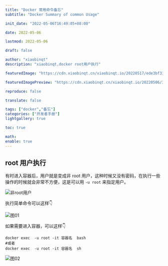 ```yaml
---
title: "Docker 常用命令备忘"
subtitle: "Docker Summary of common Usage"

init_date: "2022-05-06T16:49:05+08:00"

date: 2022-05-06

lastmod: 2022-05-06

draft: false

author: "xiaobinqt"
description: "xiaobinqt,docker root用户执行"

featuredImage: "https://cdn.xiaobinqt.cn/xiaobinqt.io/20220517/ede3bf33a6994294a1d88e7a073a5e9c.png"

featuredImagePreview: "https://cdn.xiaobinqt.cn/xiaobinqt.io/20220506/3305e58fbade4acc862591389ce7cd0f.png"

reproduce: false

translate: false

tags: ["docker","备忘"]
categories: ["开发者手册"]
lightgallery: true

toc: true

math:
enable: true
---
```


<!-- author： xiaobinqt -->
<!-- email： xiaobinqt@163.com -->
<!-- https://xiaobinqt.github.io -->
<!-- https://www.xiaobinqt.cn -->

[//]: # (+ :interrobang: root 用户执行)

## root 用户执行

有时进入容器后，用户就是变成非 root 用户，这种时候又没有密码，在执行一些操作的时候就会非常不方便，这是可以用 `-u root` 来指定用户。

![非root用户](https://cdn.xiaobinqt.cn/xiaobinqt.io/20220506/4c15cdd08fc44144ba76364b04a5daed.png?imageView2/0/q/75|watermark/2/text/eGlhb2JpbnF0/font/dmlqYXlh/fontsize/1000/fill/IzVDNUI1Qg==/dissolve/52/gravity/SouthEast/dx/15/dy/15 '非root用户')

执行简单命令可以这样:point_down:

![图01](https://cdn.xiaobinqt.cn/xiaobinqt.io/20220506/0cb85b06bf314f989212dea7af42535e.png?imageView2/0/q/75|watermark/2/text/eGlhb2JpbnF0/font/dmlqYXlh/fontsize/1000/fill/IzVDNUI1Qg==/dissolve/52/gravity/SouthEast/dx/15/dy/15 '图01')

如果需要进入容器，可以这样:point_down:

```shell
docker exec  -u root -it 容器名  bash
#或者
docker exec  -u root -it 容器名  sh
```

![图02](https://cdn.xiaobinqt.cn/xiaobinqt.io/20220506/fbee690400664f6d88aea131abc00465.png?imageView2/0/q/75|watermark/2/text/eGlhb2JpbnF0/font/dmlqYXlh/fontsize/1000/fill/IzVDNUI1Qg==/dissolve/52/gravity/SouthEast/dx/15/dy/15 '图02')














